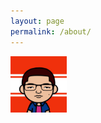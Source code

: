 ```yaml
---
layout: page
permalink: /about/
---
```


<img src="/images/headImage.jpg" height="90px" width="90px" />
